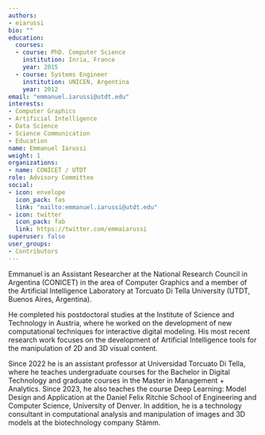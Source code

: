 ```yaml
---
authors:
- eiarussi
bio: ""
education:
  courses:
  - course: PhD. Computer Science
    institution: Inria, France
    year: 2015
  - course: Systems Engineer
    institution: UNICEN, Argentina
    year: 2012
email: "emmanuel.iarussi@utdt.edu"
interests:
- Computer Graphics
- Artificial Intelligence
- Data Science
- Science Communication
- Education
name: Emmanuel Iarussi
weight: 1
organizations:
- name: CONICET / UTDT
role: Advisory Committee
social:
- icon: envelope
  icon_pack: fas
  link: "mailto:emmanuel.iarussi@utdt.edu"
- icon: twitter
  icon_pack: fab
  link: https://twitter.com/emmaiarussi
superuser: false
user_groups:
- Contributors
---
```


Emmanuel is an Assistant Researcher at the National Research Council in Argentina (CONICET) in the area of Computer Graphics and a member of the Artificial Intelligence Laboratory at Torcuato Di Tella University (UTDT, Buenos Aires, Argentina). 

He completed his postdoctoral studies at the Institute of Science and Technology in Austria, where he worked on the development of new computational techniques for interactive digital modeling. His most recent research work focuses on the development of Artificial Intelligence tools for the manipulation of 2D and 3D visual content.

Since 2022 he is an assistant professor at Universidad Torcuato Di Tella, where he teaches undergraduate courses for the Bachelor in Digital Technology and graduate courses in the Master in Management + Analytics. Since 2023, he also teaches the course Deep Learning: Model Design and Application at the Daniel Felix Ritchie School of Engineering and Computer Science, University of Denver. In addition, he is a technology consultant in computational analysis and manipulation of images and 3D models at the biotechnology company Stämm.
